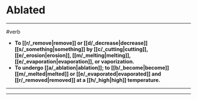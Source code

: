# Ablated
---
#verb
- **To [[r/_remove|remove]] or [[d/_decrease|decrease]] [[s/_something|something]] by [[c/_cutting|cutting]], [[e/_erosion|erosion]], [[m/_melting|melting]], [[e/_evaporation|evaporation]], or vaporization.**
- **To undergo [[a/_ablation|ablation]]; to [[b/_become|become]] [[m/_melted|melted]] or [[e/_evaporated|evaporated]] and [[r/_removed|removed]] at a [[h/_high|high]] temperature.**
---
---
